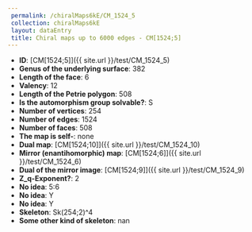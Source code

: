 ```yaml
--- 
 permalink: /chiralMaps6kE/CM_1524_5 
 collection: chiralMaps6kE
 layout: dataEntry
 title: Chiral maps up to 6000 edges - CM[1524;5]
---
```


- **ID**: [CM[1524;5]]({{ site.url }}/test/CM_1524_5)
- **Genus of the underlying surface**: 382
- **Length of the face**: 6
- **Valency**: 12
- **Length of the Petrie polygon**: 508
- **Is the automorphism group solvable?**: S
- **Number of vertices**: 254
- **Number of edges**: 1524
- **Number of faces**: 508
- **The map is self-**: none
- **Dual map**: [CM[1524;10]]({{ site.url }}/test/CM_1524_10)
- **Mirror (enantihomorphic) map**: [CM[1524;6]]({{ site.url }}/test/CM_1524_6)
- **Dual of the mirror image**: [CM[1524;9]]({{ site.url }}/test/CM_1524_9)
- **Z_q-Exponent?**: 2
- **No idea**:  5:6
- **No idea**: Y
- **No idea**: Y
- **Skeleton**: Sk(254;2)^4
- **Some other kind of skeleton**: nan
